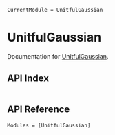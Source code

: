 ```@meta
CurrentModule = UnitfulGaussian
```

# UnitfulGaussian

Documentation for [UnitfulGaussian](https://github.com/abhro/UnitfulGaussian.jl).

## API Index
```@index
```

## API Reference
```@autodocs
Modules = [UnitfulGaussian]
```
